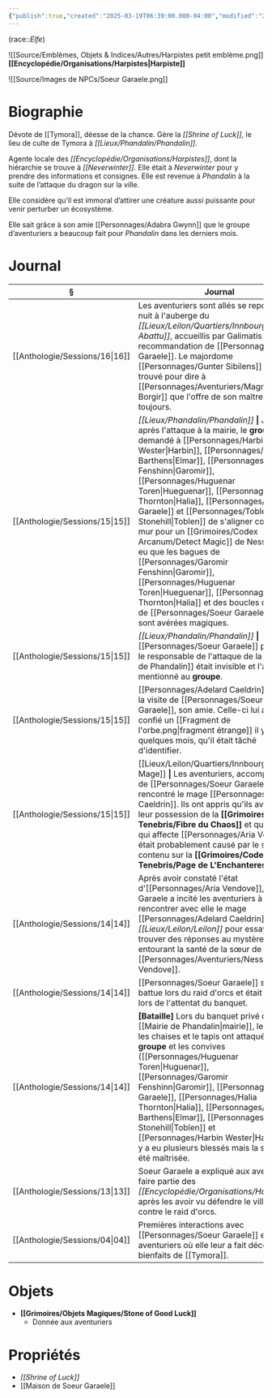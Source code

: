 ```yaml
---
{"publish":true,"created":"2025-03-19T06:39:00.000-04:00","modified":"2025-03-19T06:39:00.000-04:00","cssclasses":""}
---
```



(race::*Elfe*)

![[Source/Emblèmes, Objets & Indices/Autres/Harpistes petit emblème.png]] **[[Encyclopédie/Organisations/Harpistes\|Harpiste]]**

![[Source/Images de NPCs/Soeur Garaele.png]]

# Biographie

Dévote de [[Tymora]], déesse de la chance. Gère la *[[Shrine of Luck]]*, le lieu de culte de Tymora à *[[Lieux/Phandalin/Phandalin]]*.

Agente locale des *[[Encyclopédie/Organisations/Harpistes]]*, dont la hiérarchie se trouve à *[[Neverwinter]]*. Elle était à *Neverwinter* pour y prendre des informations et consignes. Elle est revenue à *Phandalin* à la suite de l’attaque du dragon sur la ville.

Elle considère qu’il est immoral d’attirer une créature aussi puissante pour venir perturber un écosystème. 

Elle sait grâce à son amie [[Personnages/Adabra Gwynn]] que le groupe d’aventuriers a beaucoup fait pour *Phandalin* dans les derniers mois.


# Journal

| §                                 | Journal                                                                                                                                                                                                                                                                                                                                                                                                                                                                                                                                               |
| --------------------------------- | ----------------------------------------------------------------------------------------------------------------------------------------------------------------------------------------------------------------------------------------------------------------------------------------------------------------------------------------------------------------------------------------------------------------------------------------------------------------------------------------------------------------------------------------------------- |
| [[Anthologie/Sessions/16\|16]] | Les aventuriers sont allés se reposer une nuit à l'auberge du *[[Lieux/Leilon/Quartiers/Innbourg/Pégase Abattu]]*, accueillis par Galimatis 'Ya', sur recommandation de [[Personnages/Soeur Garaele]]. Le majordome [[Personnages/Gunter Sibilens]] les a trouvé pour dire à [[Personnages/Aventuriers/Magnus Borgir]] que l'offre de son maître tenait toujours.                                                                                                                                                                                                                                                                     |
| [[Anthologie/Sessions/15\|15]] | *[[Lieux/Phandalin/Phandalin]]* **\|** Juste après l'attaque à la mairie, le **groupe** a demandé à [[Personnages/Harbin Wester\|Harbin]], [[Personnages/Elmar Barthens\|Elmar]], [[Personnages/Garomir Fenshinn\|Garomir]], [[Personnages/Huguenar Toren\|Hueguenar]], [[Personnages/Halia Thornton\|Halia]], [[Personnages/Soeur Garaele]] et [[Personnages/Toblen Stonehill\|Toblen]] de s'aligner contre un mur pour un [[Grimoires/Codex Arcanum/Detect Magic]] de Nessa. Il n'y a eu que les bagues de [[Personnages/Garomir Fenshinn\|Garomir]], [[Personnages/Huguenar Toren\|Hueguenar]], [[Personnages/Halia Thornton\|Halia]] et des boucles d'oreilles de [[Personnages/Soeur Garaele]] qui se sont avérées magiques. |
| [[Anthologie/Sessions/15\|15]] | *[[Lieux/Phandalin/Phandalin]]* **\|** [[Personnages/Soeur Garaele]] pense que le responsable de l'attaque de la [[Mairie de Phandalin]] était invisible et l'a mentionné au **groupe**.                                                                                                                                                                                                                                                                                                                                                                                          |
| [[Anthologie/Sessions/15\|15]] | [[Personnages/Adelard Caeldrin]] a reçu la visite de [[Personnages/Soeur Garaele]], son amie. Celle-ci lui avait confié un [[Fragment de l'orbe.png\|fragment étrange]] il y a quelques mois, qu'il était tâché d'identifier.                                                                                                                                                                                                                                                                                                                                                 |
| [[Anthologie/Sessions/15\|15]] | [[Lieux/Leilon/Quartiers/Innbourg/Tour du Mage]] **\|** Les aventuriers, accompagnés de [[Personnages/Soeur Garaele]], ont rencontré le mage [[Personnages/Adelard Caeldrin]]. Ils ont appris qu'ils avaient en leur possession de la **[[Grimoires/Codex Tenebris/Fibre du Chaos]]** et que le mal qui affecte [[Personnages/Aria Vendove]] était probablement causé par le sort contenu sur la **[[Grimoires/Codex Tenebris/Page de L'Enchanteresse]]**.                                                                                                                                                                                                                  |
| [[Anthologie/Sessions/14\|14]] | Après avoir constaté l'état d'[[Personnages/Aria Vendove]], Soeur Garaele a incité les aventuriers à aller rencontrer avec elle le mage [[Personnages/Adelard Caeldrin]] à *[[Lieux/Leilon/Leilon]]* pour essayer de trouver des réponses au mystère entourant la santé de la sœur de [[Personnages/Aventuriers/Nessa Vendove]].                                                                                                                                                                                                                                                                                   |
| [[Anthologie/Sessions/14\|14]] | [[Personnages/Soeur Garaele]] s'est battue lors du raid d'orcs et était présente lors de l'attentat du banquet.                                                                                                                                                                                                                                                                                                                                                                                                                                                   |
| [[Anthologie/Sessions/14\|14]] | **[Bataille]** Lors du banquet privé dans la [[Mairie de Phandalin\|mairie]], les tables, les chaises et le tapis ont attaqué le **groupe** et les convives ([[Personnages/Huguenar Toren\|Huguenar]], [[Personnages/Garomir Fenshinn\|Garomir]], [[Personnages/Soeur Garaele]], [[Personnages/Halia Thornton\|Halia]], [[Personnages/Elmar Barthens\|Elmar]], [[Personnages/Toblen Stonehill\|Toblen]] et [[Personnages/Harbin Wester\|Harbin]]). Il y a eu plusieurs blessés mais la situation a été maîtrisée.                                                                                                                         |
| [[Anthologie/Sessions/13\|13]] | Soeur Garaele a expliqué aux aventuriers faire partie des *[[Encyclopédie/Organisations/Harpistes]]*, après les avoir vu défendre le village contre le raid d'orcs.                                                                                                                                                                                                                                                                                                                                                                                                              |
| [[Anthologie/Sessions/04\|04]] | Premières interactions avec [[Personnages/Soeur Garaele]] et les aventuriers où elle leur a fait découvrir les bienfaits de [[Tymora]].                                                                                                                                                                                                                                                                                                                                                                                                                           |


# Objets

- **[[Grimoires/Objets Magiques/Stone of Good Luck]]**
	- Donnée aux aventuriers


# Propriétés

- *[[Shrine of Luck]]*
- [[Maison de Soeur Garaele]]
